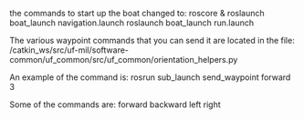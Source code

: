 the commands to start up the boat changed to:
	roscore &
	roslaunch boat_launch navigation.launch
	roslaunch boat_launch run.launch

The various waypoint commands that you can send it are located in the file:
	/catkin_ws/src/uf-mil/software-common/uf_common/src/uf_common/orientation_helpers.py

An example of the command is:
	rosrun sub_launch send_waypoint forward 3

Some of the commands are:
	forward
	backward
	left
	right
